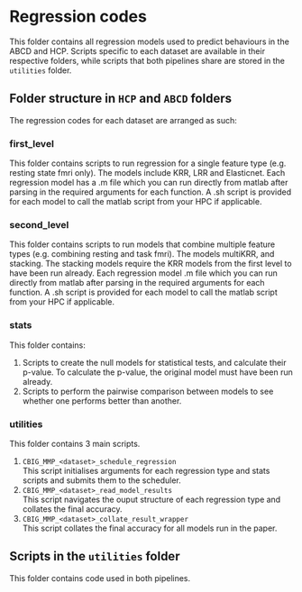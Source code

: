 # Regression codes
This folder contains all regression models used to predict behaviours in the ABCD and HCP. Scripts specific to each dataset are available in their respective folders, while scripts that both pipelines share are stored in the `utilities` folder.

## Folder structure in `HCP` and `ABCD` folders
The regression codes for each dataset are arranged as such:

### first_level
This folder contains scripts to run regression for a single feature type (e.g. resting state fmri only). The models include KRR, LRR and Elasticnet.
Each regression model has a .m file which you can run directly from matlab after parsing in the required arguments for each function. A .sh script is provided for each model to call the matlab script from your HPC if applicable.

### second_level
This folder contains scripts to run models that combine multiple feature types (e.g. combining resting and task fmri). The models multiKRR, and stacking. The stacking models require the KRR models from the first level to have been run already.
Each regression model .m file which you can run directly from matlab after parsing in the required arguments for each function. A .sh script is provided for each model to call the matlab script from your HPC if applicable.

### stats
This folder contains:
1. Scripts to create the null models for statistical tests, and calculate their p-value. To calculate the p-value, the original model must have been run already. 
2. Scripts to perform the pairwise comparison between models to see whether one performs better than another.

### utilities
This folder contains 3 main scripts. 
1. `CBIG_MMP_<dataset>_schedule_regression` \
This script initialises arguments for each regression type and stats scripts and submits them to the scheduler. 
2. `CBIG_MMP_<dataset>_read_model_results` \
This script navigates the ouput structure of each regression type and collates the final accuracy.
3. `CBIG_MMP_<dataset>_collate_result_wrapper` \
This script collates the final accuracy for all models run in the paper.

## Scripts in the `utilities` folder
This folder contains code used in both pipelines.
